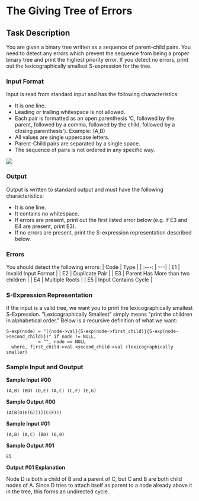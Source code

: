 # The Giving Tree of Errors

## Task Description

You are given a binary tree written as a sequence of parent-child pairs. You need to detect any errors which prevent the sequence from being a proper binary tree and print the highest priority error. If you detect no errors, print out the lexicographically smallest S-expression for the tree.

### Input Format

Input is read from standard input and has the following characteristics:
- It is one line.
- Leading or trailing whitespace is not allowed.
- Each pair is formatted as an open parenthesis 'C, followed by the parent, followed by a comma, followed by the child, followed by a closing parenthesis'). Example: (A,B)
- All values are single uppercase letters.
- Parent-Child pairs are separated by a single space.
- The sequence of pairs is not ordered in any specific way.

![](https://i.imgur.com/XjFWNVE.png)

### Output

Output is written to standard output and must have the following characteristics:
- It is one line.
- It contains no whitespace.
- If errors are present, print out the first listed error below (e.g. if E3 and E4 are present, print E3).
- If no errors are present, print the S-expression representation described below.

### Errors

You should detect the following errors:
| Code | Type |
| :---: | ---|
| E1 | Invalid Input Format |
| E2 | Duplicate Pair |
| E3 | Parent Has More than two children |
| E4 | Multiple Roots |
| E5 | Input Contains Cycle |

### S-Expression Representation

If the input is a valid tree, we want you to print the lexicographically smallest S-Expression. "Lexicographically Smallest" simply means "print the children in alphabetical order." Below is a recursive definition of what we want:
```
S-exp(node) = "({node->val}{S-exp(node->first_child)}{S-exp(node->second_child)})" if node != NULL,
            = "", node == NULL
  where, first_child->val <second_child->val (lexicographically smaller)
```

### Sample Input and Ooutput

**Sample Input #00**
```
(A,B) (BD) (D,E) (A,C) (C,F) (E,G)
```

**Sample Output #00**
```
(A(B(D(E(G))))(C(F)))
```

**Sample Input #01**
```
(A,B) (A,C) (BD) (0,0)
```

**Sample Output #01**
```
E5
```

**Output #01 Explanation**

Node D is both a child of B and a parent of C, but C and B are both child nodes of A. Since D tries to attach itself as parent to a node already above it in the tree, this forms an undirected cycle.
